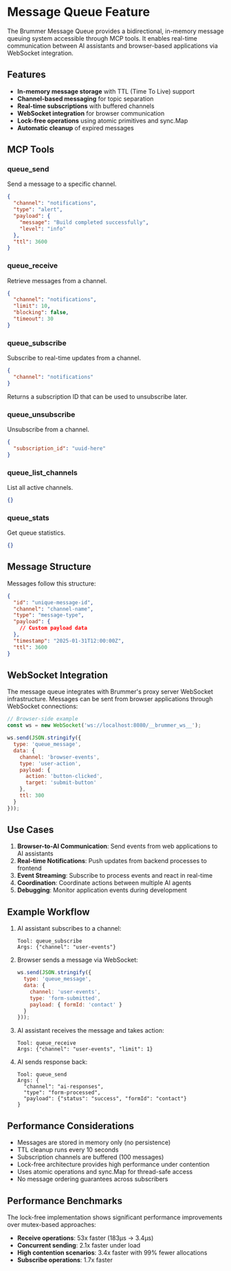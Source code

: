 # Message Queue Feature

The Brummer Message Queue provides a bidirectional, in-memory message queuing system accessible through MCP tools. It enables real-time communication between AI assistants and browser-based applications via WebSocket integration.

## Features

- **In-memory message storage** with TTL (Time To Live) support
- **Channel-based messaging** for topic separation
- **Real-time subscriptions** with buffered channels
- **WebSocket integration** for browser communication
- **Lock-free operations** using atomic primitives and sync.Map
- **Automatic cleanup** of expired messages

## MCP Tools

### queue_send
Send a message to a specific channel.

```json
{
  "channel": "notifications",
  "type": "alert",
  "payload": {
    "message": "Build completed successfully",
    "level": "info"
  },
  "ttl": 3600
}
```

### queue_receive
Retrieve messages from a channel.

```json
{
  "channel": "notifications",
  "limit": 10,
  "blocking": false,
  "timeout": 30
}
```

### queue_subscribe
Subscribe to real-time updates from a channel.

```json
{
  "channel": "notifications"
}
```

Returns a subscription ID that can be used to unsubscribe later.

### queue_unsubscribe
Unsubscribe from a channel.

```json
{
  "subscription_id": "uuid-here"
}
```

### queue_list_channels
List all active channels.

```json
{}
```

### queue_stats
Get queue statistics.

```json
{}
```

## Message Structure

Messages follow this structure:

```json
{
  "id": "unique-message-id",
  "channel": "channel-name",
  "type": "message-type",
  "payload": {
    // Custom payload data
  },
  "timestamp": "2025-01-31T12:00:00Z",
  "ttl": 3600
}
```

## WebSocket Integration

The message queue integrates with Brummer's proxy server WebSocket infrastructure. Messages can be sent from browser applications through WebSocket connections:

```javascript
// Browser-side example
const ws = new WebSocket('ws://localhost:8080/__brummer_ws__');

ws.send(JSON.stringify({
  type: 'queue_message',
  data: {
    channel: 'browser-events',
    type: 'user-action',
    payload: {
      action: 'button-clicked',
      target: 'submit-button'
    },
    ttl: 300
  }
}));
```

## Use Cases

1. **Browser-to-AI Communication**: Send events from web applications to AI assistants
2. **Real-time Notifications**: Push updates from backend processes to frontend
3. **Event Streaming**: Subscribe to process events and react in real-time
4. **Coordination**: Coordinate actions between multiple AI agents
5. **Debugging**: Monitor application events during development

## Example Workflow

1. AI assistant subscribes to a channel:
   ```
   Tool: queue_subscribe
   Args: {"channel": "user-events"}
   ```

2. Browser sends a message via WebSocket:
   ```javascript
   ws.send(JSON.stringify({
     type: 'queue_message',
     data: {
       channel: 'user-events',
       type: 'form-submitted',
       payload: { formId: 'contact' }
     }
   }));
   ```

3. AI assistant receives the message and takes action:
   ```
   Tool: queue_receive
   Args: {"channel": "user-events", "limit": 1}
   ```

4. AI sends response back:
   ```
   Tool: queue_send
   Args: {
     "channel": "ai-responses",
     "type": "form-processed",
     "payload": {"status": "success", "formId": "contact"}
   }
   ```

## Performance Considerations

- Messages are stored in memory only (no persistence)
- TTL cleanup runs every 10 seconds
- Subscription channels are buffered (100 messages)
- Lock-free architecture provides high performance under contention
- Uses atomic operations and sync.Map for thread-safe access
- No message ordering guarantees across subscribers

## Performance Benchmarks

The lock-free implementation shows significant performance improvements over mutex-based approaches:

- **Receive operations**: 53x faster (183μs → 3.4μs)
- **Concurrent sending**: 2.1x faster under load
- **High contention scenarios**: 3.4x faster with 99% fewer allocations
- **Subscribe operations**: 1.7x faster